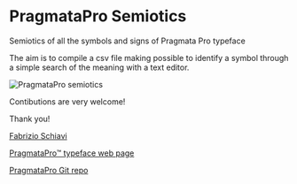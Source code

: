 
# PragmataPro Semiotics
Semiotics of all the symbols and signs of Pragmata Pro typeface

The aim is to compile a csv file making possible to identify a symbol through a simple search of the meaning with a text editor.

![PragmataPro semiotics](https://user-images.githubusercontent.com/1576663/113721003-72110400-96ef-11eb-8600-d48f42864e56.png)







Contibutions are very welcome!

Thank you!

[Fabrizio Schiavi](https://fsd.it/)

[PragmataPro™ typeface web page](http://www.fsd.it/shop/fonts/pragmatapro/)

[PragmataPro Git repo](https://github.com/fabrizioschiavi/pragmatapro)
